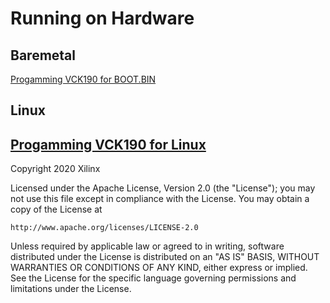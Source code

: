 # Running on Hardware

## Baremetal

 <a href="./programming_board_bare_metal.md"> Progamming VCK190 for BOOT.BIN</a>

## Linux

 <a href="./programming_board_linux.md"> Progamming VCK190 for Linux</a>
--------------
Copyright 2020 Xilinx

Licensed under the Apache License, Version 2.0 (the "License");
you may not use this file except in compliance with the License.
You may obtain a copy of the License at

    http://www.apache.org/licenses/LICENSE-2.0

Unless required by applicable law or agreed to in writing, software
distributed under the License is distributed on an "AS IS" BASIS,
WITHOUT WARRANTIES OR CONDITIONS OF ANY KIND, either express or implied.
See the License for the specific language governing permissions and
limitations under the License.
